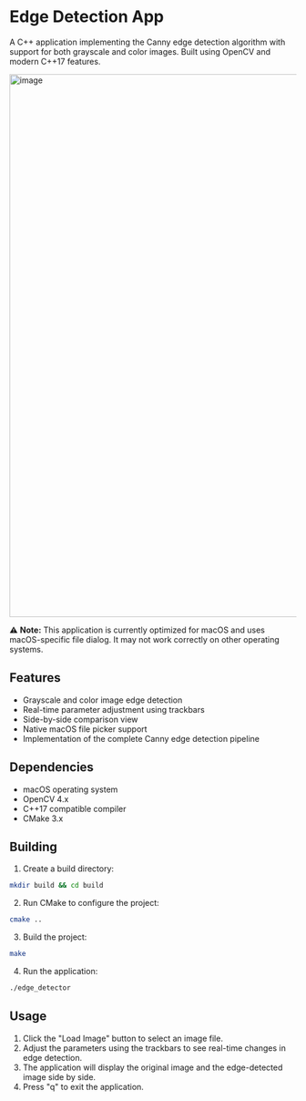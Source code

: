 # Edge Detection App

A C++ application implementing the Canny edge detection algorithm with support for both grayscale and color images. Built using OpenCV and modern C++17 features.

<img width="953" alt="image" src="https://github.com/user-attachments/assets/0a77d277-a4de-4f8a-bfd0-eccb7c302874" />


⚠️ **Note:** This application is currently optimized for macOS and uses macOS-specific file dialog. It may not work correctly on other operating systems.

## Features

- Grayscale and color image edge detection
- Real-time parameter adjustment using trackbars
- Side-by-side comparison view
- Native macOS file picker support
- Implementation of the complete Canny edge detection pipeline

## Dependencies

- macOS operating system
- OpenCV 4.x
- C++17 compatible compiler
- CMake 3.x

## Building

1. Create a build directory:
```bash
mkdir build && cd build
```
2. Run CMake to configure the project:
```bash
cmake ..
```
3. Build the project:
```bash
make
```
4. Run the application:
```bash
./edge_detector
```

## Usage
1. Click the "Load Image" button to select an image file.
2. Adjust the parameters using the trackbars to see real-time changes in edge detection.
3. The application will display the original image and the edge-detected image side by side.
4. Press "q" to exit the application.


